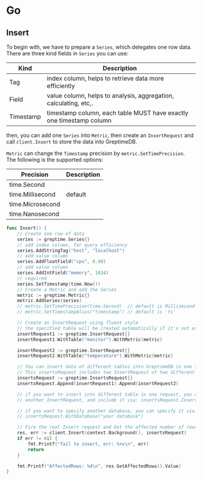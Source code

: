 # Go

## Insert

To begin with, we have to prepare a `Series`, which delegates one row data. There are three kind fields in `Series` you can use:

| Kind      | Description                                                         |
|-----------|---------------------------------------------------------------------|
| Tag       | index column, helps to retrieve data more efficiently               |
| Field     | value column, helps to analysis, aggregation, calculating, etc,.    |
| Timestamp | timestamp column, each table MUST have exactly one timestamp column |

then, you can add one `Series` into `Metric`, then create an `InsertRequest` and call `client.Insert` to store the data into GreptimeDB.

`Metric` can change the `Timestamp` precision by `metric.SetTimePrecision`. The following is the supported options:

| Precision        | Description |
|------------------|-------------|
| time.Second      |             |
| time.Millisecond | default     |
| time.Microsecond |             |
| time.Nanosecond  |             |

```go
func Insert() {
	// Create one row of data
	series := greptime.Series{}
	// add index column, for query efficiency
	series.AddStringTag("host", "localhost")
	// add value column
	series.AddFloatField("cpu", 0.90)
	// add value column
	series.AddIntField("memory", 1024)
	// required
	series.SetTimestamp(time.Now())
	// Create a Metric and add the Series
	metric := greptime.Metric{}
	metric.AddSeries(series)
	// metric.SetTimePrecision(time.Second)  // default is Millisecond
	// metric.SetTimestampAlias("timestamp") // default is 'ts'

	// Create an InsertRequest using fluent style
	// the specified table will be created automatically if it's not exist
	insertRequest1 := greptime.InsertRequest{}
	insertRequest1.WithTable("monitor").WithMetric(metric)

	insertRequest2 := greptime.InsertRequest{}
	insertRequest2.WithTable("temperature").WithMetric(metric)

	// You can insert data of different tables into GreptimeDB in one InsertsRequest.
	// This insertsRequest includes two InsertRequest of two different tables
	insertsRequest := greptime.InsertsRequest{}
	insertsRequest.Append(insertRequest1).Append(insertRequest2)

	// if you want to insert into different table in one request, you can construct
	// another InsertRequest, and include it via: insertsRequest.Insert(insertRequest)

	// if you want to specify another database, you can specify it via: `WithDatabase(database)`
	// insertsRequest.WithDatabase("your database")

	// Fire the real Insert request and Get the affected number of rows
	res, err := client.Insert(context.Background(), insertsRequest)
	if err != nil {
		fmt.Printf("fail to insert, err: %+v\n", err)
		return
	}

	fmt.Printf("AffectedRows: %d\n", res.GetAffectedRows().Value)
}
```
<!-- TODO: DELETE -->
